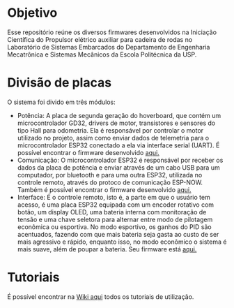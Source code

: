 # Objetivo

Esse repositório reúne os diversos firmwares desenvolvidos na Iniciação Científica do Propulsor elétrico auxiliar para cadeira de rodas no Laboratório de Sistemas Embarcados do Departamento de Engenharia Mecatrônica e Sistemas Mecânicos da Escola Politécnica da USP.

# Divisão de placas
O sistema foi divido em três módulos:

- Potência: A placa de segunda geração do hoverboard, que contém
um microcontrolador GD32, drivers de motor, transistores e sensores
do tipo Hall para odometria. Ela é responsável por controlar o motor
utilizado no projeto, assim como enviar dados de telemetria para o
microcontrolador ESP32 conectado a ela via interface serial (UART).
É possível encontrar o firmware desenvolvido [aqui.](https://github.com/YujiKF/FirmwareHoverCR/tree/main/HoverBoardGigaDevice)
- Comunicação: O microcontrolador ESP32 é responsável por receber
os dados da placa de potência e enviar através de um cabo USB para
um computador, por bluetooth e para uma outra ESP32, utilizada
no controle remoto, através do protoco de comunicação ESP-NOW.
Também é possível encontrar o firmware desenvolvido [aqui.](https://github.com/YujiKF/FirmwareHoverCR/tree/main/HoverboardSerialESP32)
- Interface: É o controle remoto, isto é, a parte em que o usuário tem
acesso, é uma placa ESP32 equipada com um encoder rotativo com
botão, um display OLED, uma bateria interna com monitoração de
tensão e uma chave seletora para alternar entre modo de pilotagem
econômica ou esportiva. No modo esportivo, os ganhos do PID são
acentuados, fazendo com que mais bateria seja gasta ao custo de ser
mais agressivo e rápido, enquanto isso, no modo econômico o sistema
é mais suave, além de poupar a bateria. Seu firmware está [aqui.](https://github.com/YujiKF/FirmwareHoverCR/tree/main/Arduino)

# Tutoriais

É possível encontrar na [Wiki aqui](https://github.com/YujiKF/FirmwareHoverCR/wiki) todos os tutoriais de utilização.


